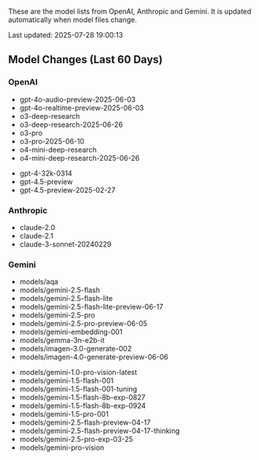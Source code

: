 These are the model lists from OpenAI, Anthropic and Gemini.
It is updated automatically when model files change.

Last updated: 2025-07-28 19:00:13

## Model Changes (Last 60 Days)

### OpenAI

+ gpt-4o-audio-preview-2025-06-03
+ gpt-4o-realtime-preview-2025-06-03
+ o3-deep-research
+ o3-deep-research-2025-06-26
+ o3-pro
+ o3-pro-2025-06-10
+ o4-mini-deep-research
+ o4-mini-deep-research-2025-06-26
- gpt-4-32k-0314
- gpt-4.5-preview
- gpt-4.5-preview-2025-02-27

### Anthropic

- claude-2.0
- claude-2.1
- claude-3-sonnet-20240229

### Gemini

+ models/aqa
+ models/gemini-2.5-flash
+ models/gemini-2.5-flash-lite
+ models/gemini-2.5-flash-lite-preview-06-17
+ models/gemini-2.5-pro
+ models/gemini-2.5-pro-preview-06-05
+ models/gemini-embedding-001
+ models/gemma-3n-e2b-it
+ models/imagen-3.0-generate-002
+ models/imagen-4.0-generate-preview-06-06
- models/gemini-1.0-pro-vision-latest
- models/gemini-1.5-flash-001
- models/gemini-1.5-flash-001-tuning
- models/gemini-1.5-flash-8b-exp-0827
- models/gemini-1.5-flash-8b-exp-0924
- models/gemini-1.5-pro-001
- models/gemini-2.5-flash-preview-04-17
- models/gemini-2.5-flash-preview-04-17-thinking
- models/gemini-2.5-pro-exp-03-25
- models/gemini-pro-vision

